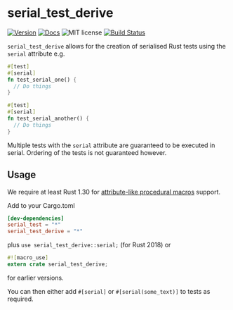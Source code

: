 # serial_test_derive
[![Version](https://img.shields.io/crates/v/serial_test_derive.svg)](https://crates.io/crates/serial_test_derive)
[![Docs](https://docs.rs/serial_test_derive/badge.svg)](https://docs.rs/serial_test_derive/)
![MIT license](https://img.shields.io/crates/l/serial_test_derive.svg)
[![Build Status](https://travis-ci.org/palfrey/serial_test.svg?branch=master)](https://travis-ci.org/palfrey/serial_test)

`serial_test_derive` allows for the creation of serialised Rust tests using the `serial` attribute
e.g.
```rust
#[test]
#[serial]
fn test_serial_one() {
  // Do things
}

#[test]
#[serial]
fn test_serial_another() {
  // Do things
}
```
Multiple tests with the `serial` attribute are guaranteed to be executed in serial. Ordering of the tests is not guaranteed however.

## Usage
We require at least Rust 1.30 for [attribute-like procedural macros](https://doc.rust-lang.org/reference/procedural-macros.html#attribute-macros) support.

Add to your Cargo.toml
```toml
[dev-dependencies]
serial_test = "*"
serial_test_derive = "*"
```

plus `use serial_test_derive::serial;` (for Rust 2018) or
```rust
#![macro_use]
extern crate serial_test_derive;
```
for earlier versions.

You can then either add `#[serial]` or `#[serial(some_text)]` to tests as required.
